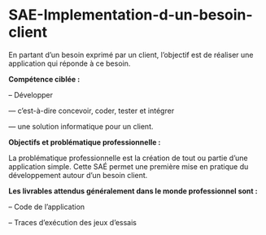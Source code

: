 # SAE-Implementation-d-un-besoin-client
En partant d’un besoin exprimé par un client, l’objectif est de réaliser une application qui réponde à ce besoin.

**Compétence ciblée :**

  – Développer
  
  — c’est-à-dire concevoir, coder, tester et intégrer 
  
  — une solution informatique pour un client.
  
**Objectifs et problématique professionnelle :**

La problématique professionnelle est la création de tout ou partie d’une application simple. Cette SAÉ permet une première
mise en pratique du développement autour d’un besoin client.

**Les livrables attendus généralement dans le monde professionnel sont :**

– Code de l’application

– Traces d’exécution des jeux d’essais





